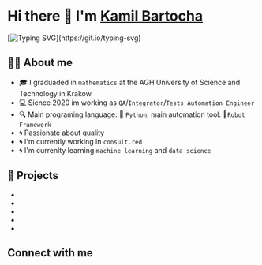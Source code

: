 # Hi there 👋 I'm [Kamil Bartocha](https://github.com/KamilBartocha)
[![Typing SVG](https://readme-typing-svg.herokuapp.com/?lines=Test+Automation+Engineer;QA+|+Python+|+Robot+Framework;Math+degree+|+ML+enthusiast;)](https://git.io/typing-svg)

##  :sassy_man: About me
- :mortar_board: I graduaded in `mathematics` at the AGH University of Science and Technology in Krakow
- :computer: Sience 2020 im working as `QA`/`Integrator`/`Tests Automation Engineer`
- :mag: Main programing language: :snake: `Python`; main automation tool: :robot:`Robot Framework` 
- :cyclone: Passionate about quality 
- :cyclone: I'm currently working in `consult.red`
- :cyclone: I'm currenlty learning `machine learning` and `data science` 

## :floppy_disk: Projects
- 
- 
- 
- 
- 

## Connect with me
